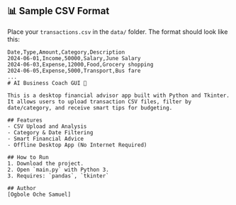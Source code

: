 ## 📊 Sample CSV Format

Place your `transactions.csv` in the `data/` folder. The format should look like this:

```csv
Date,Type,Amount,Category,Description
2024-06-01,Income,50000,Salary,June Salary
2024-06-03,Expense,12000,Food,Grocery shopping
2024-06-05,Expense,5000,Transport,Bus fare
...
# AI Business Coach GUI 💼

This is a desktop financial advisor app built with Python and Tkinter.  
It allows users to upload transaction CSV files, filter by date/category, and receive smart tips for budgeting.

## Features
- CSV Upload and Analysis
- Category & Date Filtering
- Smart Financial Advice
- Offline Desktop App (No Internet Required)

## How to Run
1. Download the project.
2. Open `main.py` with Python 3.
3. Requires: `pandas`, `tkinter`

## Author
[Ogbole Oche Samuel]
